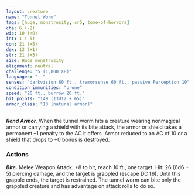 ```yaml
---
layout: creature
name: "Tunnel Worm"
tags: [huge, monstrosity, cr5, tome-of-horrors]
cha: 6 (-2)
wis: 10 (+0)
int: 1 (-5)
con: 21 (+5)
dex: 13 (+1)
str: 21 (+5)
size: Huge monstrosity
alignment: neutral
challenge: "5 (1,800 XP)"
languages: "--"
senses: "darkvision 60 ft., tremorsense 60 ft., passive Perception 10"
condition_immunities: "prone"
speed: "20 ft., burrow 20 ft."
hit_points: "149 (13d12 + 65)"
armor_class: "13 (natural armor)"
---
```


***Rend Armor.*** When the tunnel worm hits a creature wearing nonmagical
armor or carrying a shield with its bite attack, the armor or shield takes a
permanent –1 penalty to the AC it offers. Armor reduced to an AC of 10 or
a shield that drops to +0 bonus is destroyed. 

### Actions

***Bite.*** Melee Weapon Attack: +8 to hit, reach 10 ft., one target. Hit: 26
(6d6 + 5) piercing damage, and the target is grappled (escape DC 16).
Until this grapple ends, the target is restrained. The tunnel worm can bite
only the grappled creature and has advantage on attack rolls to do so.
